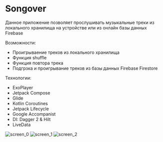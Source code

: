 
# Songover

Данное приложение позволяет прослушивать музыкальные треки из локального хранилища на устройстве или из онлайн базы данных Firebase

Возможности:
- Проигрываение треков из локального хранилища
- Функция shuffle
- Функция повтора трека
- Подгрзка и проигрывание треков из базы данных Firebase Firestore

Технологии:

- ExoPlayer
- Jetpack Compose
- Glide
- Kotlin Coroutines
- Jetpack Lifecycle
- Google Accompanist
- DI: Dagger 2 & Hilt
- LiveData

![screen_0](https://firebasestorage.googleapis.com/v0/b/songoverapp.appspot.com/o/app_screenshots%2FScreenshot_20220127-201223.png?alt=media&token=66c8f5b7-6ca3-4615-a112-52cc6c6019a0)
![screen_1](https://firebasestorage.googleapis.com/v0/b/songoverapp.appspot.com/o/app_screenshots%2FScreenshot_20220127-201318.png?alt=media&token=2aa0c053-f237-4e53-8d62-43783138493e)
![screen_2](https://firebasestorage.googleapis.com/v0/b/songoverapp.appspot.com/o/app_screenshots%2FScreenshot_20220127-201351.png?alt=media&token=a56f5a2b-3ea6-4825-b0ad-c7c0705a6878)
